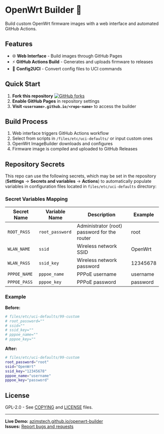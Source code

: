 # OpenWrt Builder 🚀

Build custom OpenWrt firmware images with a web interface and automated GitHub Actions.

## Features

- 🌐 **Web Interface** - Build images through GitHub Pages
- ⚡ **GitHub Actions Build** - Generates and uploads firmware to releases
- 🔧 **Config2UCI** - Convert config files to UCI commands

## Quick Start

1. **Fork this repository** [![GitHub forks][fork-shield]][fork-url]
2. **Enable GitHub Pages** in repository settings
3. **Visit `<username>.github.io/<repo-name>`** to access the builder

## Build Process

1. Web interface triggers GitHub Actions workflow
2. Select from scripts in `/files/etc/uci-defaults/` or input custom ones
3. OpenWrt ImageBuilder downloads and configures
4. Firmware image is compiled and uploaded to GitHub Releases

## Repository Secrets 

This repo can use the following secrets, which may be set in the repository (**Settings** → **Secrets and variables** → **Actions**) to automatically populate variables in configuration files located in `files/etc/uci-defaults` directory:

### Secret Variables Mapping

| **Secret Name** | **Variable Name** | **Description**                              | **Example** |
| --------------- | ----------------- | -------------------------------------------- | ----------- |
| `ROOT_PASS`     | `root_password`   | Administrator (root) password for the router | root        |
| `WLAN_NAME`     | `ssid`            | Wireless network SSID                        | OpenWrt     |
| `WLAN_PASS`     | `ssid_key`        | Wireless network password                    | 12345678    |
| `PPPOE_NAME`    | `pppoe_name`      | PPPoE username                               | username    |
| `PPPOE_PASS`    | `pppoe_key`       | PPPoE password                               | password    |

### Example

**Before:**


```sh
# files/etc/uci-defaults/99-custom
# root_password=""
# ssid=""
# ssid_key=""
# pppoe_name=""
# pppoe_key=""
```

**After:**

```sh
# files/etc/uci-defaults/99-custom
root_password="root"
ssid="OpenWrt"
ssid_key="12345678"
pppoe_name="username"
pppoe_key="password"
```

## License

GPL-2.0 - See [COPYING](../COPYING) and [LICENSE](../LICENSE) files.

---

**Live Demo:** [azimstech.github.io/openwrt-builder][repo-url]  
**Issues:** [Report bugs and requests][issues-url]

[fork-shield]:https://img.shields.io/github/forks/AzimsTech/OpenWrt-Builder
[fork-url]:https://github.com/AzimsTech/OpenWrt-Builder/fork
[issues-url]:https://github.com/AzimsTech/OpenWrt-Builder/issues
[repo-url]:https://github.com/AzimsTech/OpenWrt-Builder